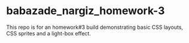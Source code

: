 # babazade_nargiz_homework-3
This repo is for an homework#3 build demonstrating basic CSS layouts, CSS sprites and a light-box effect.

